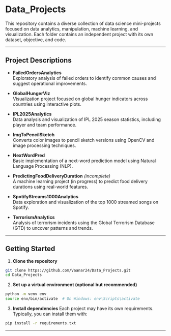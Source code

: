 # Data_Projects

This repository contains a diverse collection of data science mini-projects focused on data analytics, manipulation, machine learning, and visualization. Each folder contains an independent project with its own dataset, objective, and code.

---

## Project Descriptions

- **FailedOrdersAnalytics**  
  Exploratory analysis of failed orders to identify common causes and suggest operational improvements.

- **GlobalHungerViz**  
  Visualization project focused on global hunger indicators across countries using interactive plots.

- **IPL2025Analytics**  
  Data analysis and visualization of IPL 2025 season statistics, including player and team performance.

- **ImgToPencilSketch**  
  Converts color images to pencil sketch versions using OpenCV and image processing techniques.

- **NextWordPred**  
  Basic implementation of a next-word prediction model using Natural Language Processing (NLP).

- **PredictingFoodDeliveryDuration** *(incomplete)*  
  A machine learning project (in progress) to predict food delivery durations using real-world features.

- **SpotifyStreams1000Analytics**  
  Data exploration and visualization of the top 1000 streamed songs on Spotify.

- **TerrorismAnalytics**  
  Analysis of terrorism incidents using the Global Terrorism Database (GTD) to uncover patterns and trends.

---

## Getting Started
1. **Clone the repository**
  ```bash
  git clone https://github.com/Vaanar24/Data_Projects.git
  cd Data_Projects
  ```

2. **Set up a virtual environment (optional but recommended)**

  ```bash
  python -m venv env
  source env/bin/activate  # On Windows: env\Scripts\activate
  ```

3. **Install dependencies**
  Each project may have its own requirements. Typically, you can install them with:

  ```bash
  pip install -r requirements.txt
  ```

---
